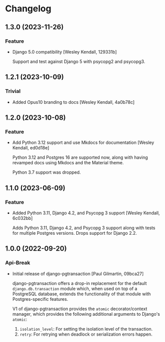 # Changelog

## 1.3.0 (2023-11-26)

### Feature

  - Django 5.0 compatibility [Wesley Kendall, 129331b]

    Support and test against Django 5 with psycopg2 and psycopg3.

## 1.2.1 (2023-10-09)

### Trivial

  - Added Opus10 branding to docs [Wesley Kendall, 4a0b78c]

## 1.2.0 (2023-10-08)

### Feature

  - Add Python 3.12 support and use Mkdocs for documentation [Wesley Kendall, ed0d18e]

    Python 3.12 and Postgres 16 are supported now, along with having revamped docs using Mkdocs and the Material theme.

    Python 3.7 support was dropped.

## 1.1.0 (2023-06-09)

### Feature

  - Added Python 3.11, Django 4.2, and Psycopg 3 support [Wesley Kendall, 6c032bb]

    Adds Python 3.11, Django 4.2, and Psycopg 3 support along with tests for multiple Postgres versions. Drops support for Django 2.2.

## 1.0.0 (2022-09-20)

### Api-Break

  - Initial release of django-pgtransaction [Paul Gilmartin, 09bca27]

    django-pgtransaction offers a drop-in replacement for the
    default ``django.db.transaction`` module which, when used on top of a PostgreSQL
    database, extends the functionality of that module with Postgres-specific features.

    V1 of django-pgtransaction provides the ``atomic`` decorator/context manager, which
    provides the following additional arguments to Django's ``atomic``:

    1. ``isolation_level``: For setting the isolation level of the transaction.
    2. ``retry``: For retrying when deadlock or serialization errors happen.
